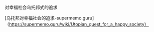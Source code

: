 对幸福社会乌托邦式的追求

[乌托邦对幸福社会的追求-supermemo.guru]（https://supermemo.guru/wiki/Utopian_quest_for_a_happy_society）